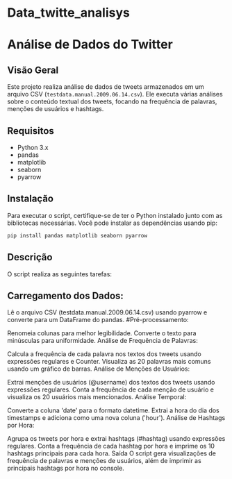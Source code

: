 # Data_twitte_analisys

# Análise de Dados do Twitter

## Visão Geral

Este projeto realiza análise de dados de tweets armazenados em um arquivo CSV (`testdata.manual.2009.06.14.csv`). Ele executa várias análises sobre o conteúdo textual dos tweets, focando na frequência de palavras, menções de usuários e hashtags.

## Requisitos

- Python 3.x
- pandas
- matplotlib
- seaborn
- pyarrow

## Instalação

Para executar o script, certifique-se de ter o Python instalado junto com as bibliotecas necessárias. Você pode instalar as dependências usando pip:

```bash
pip install pandas matplotlib seaborn pyarrow
```

## Descrição
O script realiza as seguintes tarefas:

## Carregamento dos Dados:

Lê o arquivo CSV (testdata.manual.2009.06.14.csv) usando pyarrow e converte para um DataFrame do pandas.
#Pré-processamento:

Renomeia colunas para melhor legibilidade.
Converte o texto para minúsculas para uniformidade.
Análise de Frequência de Palavras:

Calcula a frequência de cada palavra nos textos dos tweets usando expressões regulares e Counter.
Visualiza as 20 palavras mais comuns usando um gráfico de barras.
Análise de Menções de Usuários:

Extrai menções de usuários (@username) dos textos dos tweets usando expressões regulares.
Conta a frequência de cada menção de usuário e visualiza os 20 usuários mais mencionados.
Análise Temporal:

Converte a coluna 'date' para o formato datetime.
Extrai a hora do dia dos timestamps e adiciona como uma nova coluna ('hour').
Análise de Hashtags por Hora:

Agrupa os tweets por hora e extrai hashtags (#hashtag) usando expressões regulares.
Conta a frequência de cada hashtag por hora e imprime os 10 hashtags principais para cada hora.
Saída
O script gera visualizações de frequência de palavras e menções de usuários, além de imprimir as principais hashtags por hora no console.

